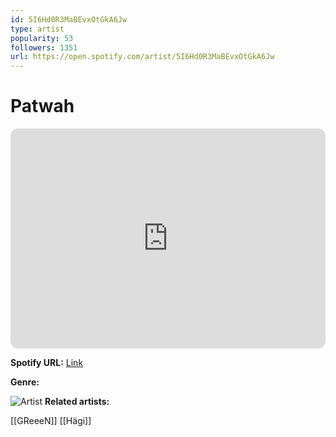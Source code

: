 ```yaml
---
id: 5I6Hd0R3MaBEvxOtGkA6Jw
type: artist
popularity: 53
followers: 1351
url: https://open.spotify.com/artist/5I6Hd0R3MaBEvxOtGkA6Jw
---
```

# Patwah

<iframe style="border-radius:12px" src="https://open.spotify.com/embed/artist/5I6Hd0R3MaBEvxOtGkA6Jw" width="100%" height="352" frameBorder="0" allowfullscreen="" allow="autoplay; clipboard-write; encrypted-media; fullscreen; picture-in-picture" loading="lazy"></iframe>

**Spotify URL:** [Link](https://open.spotify.com/artist/5I6Hd0R3MaBEvxOtGkA6Jw)

**Genre:** 

![Artist](https://i.scdn.co/image/ab6761610000e5ebddb42410ad33c0d4a6bd77a1)
**Related artists:**

[[GReeeN]]
[[Hägi]]
